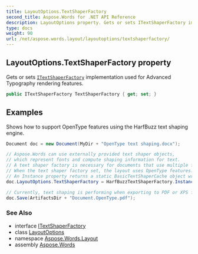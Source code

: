 ```yaml
---
title: LayoutOptions.TextShaperFactory
second_title: Aspose.Words for .NET API Reference
description: LayoutOptions property. Gets or sets ITextShaperFactory implementation used for Advanced Typography rendering features in C#.
type: docs
weight: 90
url: /net/aspose.words.layout/layoutoptions/textshaperfactory/
---
```

## LayoutOptions.TextShaperFactory property

Gets or sets [`ITextShaperFactory`](../../../aspose.words.shaping/itextshaperfactory/) implementation used for Advanced Typography rendering features.

```csharp
public ITextShaperFactory TextShaperFactory { get; set; }
```

## Examples

Shows how to support OpenType features using the HarfBuzz text shaping engine.

```csharp
Document doc = new Document(MyDir + "OpenType text shaping.docx");

// Aspose.Words can use externally provided text shaper objects,
// which represent fonts and compute shaping information for text.
// A text shaper factory is necessary for documents that use multiple fonts.
// When the text shaper factory set, the layout uses OpenType features.
// An Instance property returns a static BasicTextShaperCache object wrapping HarfBuzzTextShaperFactory.
doc.LayoutOptions.TextShaperFactory = HarfBuzzTextShaperFactory.Instance;

// Currently, text shaping is performing when exporting to PDF or XPS formats.
doc.Save(ArtifactsDir + "Document.OpenType.pdf");
```

### See Also

* interface [ITextShaperFactory](../../../aspose.words.shaping/itextshaperfactory/)
* class [LayoutOptions](../)
* namespace [Aspose.Words.Layout](../../layoutoptions/)
* assembly [Aspose.Words](../../../)
